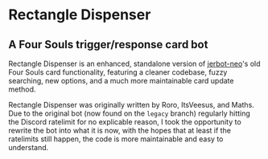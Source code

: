# Rectangle Dispenser
## A Four Souls trigger/response card bot

Rectangle Dispenser is an enhanced, standalone version of [jerbot-neo](https://github.com/jerbmega/jerbot-neo)'s old Four Souls card functionality, featuring a cleaner codebase, fuzzy searching, new options, and a much more maintainable card update method.

Rectangle Dispenser was originally written by Roro, ItsVeesus, and Maths. Due to the original bot (now found on the `legacy` branch) regularly hitting the Discord ratelimit for no explicable reason, I took the opportunity to rewrite the bot into what it is now, with the hopes that at least if the ratelimits still happen, the code is more maintainable and easy to understand.